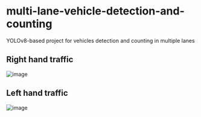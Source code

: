 # multi-lane-vehicle-detection-and-counting
YOLOv8-based project for vehicles detection and counting in multiple lanes

## Right hand traffic

![image](https://github.com/user-attachments/assets/caff84bd-f8a2-435f-bef5-5e0dcde60fbc)

## Left hand traffic

![image](https://github.com/user-attachments/assets/0f0dd7bd-6e14-4bbf-b82d-2214e4105657)
